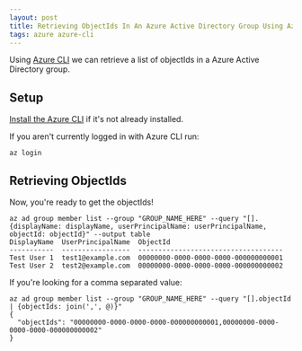 ```yaml
---
layout: post
title: Retrieving ObjectIds In An Azure Active Directory Group Using Azure CLI
tags: azure azure-cli
---
```


Using [Azure CLI](https://learn.microsoft.com/en-us/cli/azure/) we can retrieve a list of objectIds in a Azure Active Directory group.

## Setup

[Install the Azure CLI](https://learn.microsoft.com/en-us/cli/azure/install-azure-cli) if it's not already installed.

If you aren't currently logged in with Azure CLI run:

```
az login
```

## Retrieving ObjectIds

Now, you're ready to get the objectIds!

```
az ad group member list --group "GROUP_NAME_HERE" --query "[].{displayName: displayName, userPrincipalName: userPrincipalName, objectId: objectId}" --output table
DisplayName  UserPrincipalName  ObjectId
-----------  -----------------  ------------------------------------
Test User 1  test1@example.com  00000000-0000-0000-0000-000000000001
Test User 2  test2@example.com  00000000-0000-0000-0000-000000000002
```

If you're looking for a comma separated value:

```
az ad group member list --group "GROUP_NAME_HERE" --query "[].objectId | {objectIds: join(',', @)}"
{
  "objectIds": "00000000-0000-0000-0000-000000000001,00000000-0000-0000-0000-000000000002"
}
```
